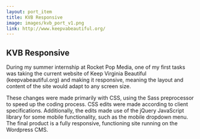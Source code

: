 ```yaml
---
layout: port_item
title: KVB Responsive
image: images/kvb_port_v1.png
link: http://www.keepvabeautiful.org/
---
```


## KVB Responsive

During my summer internship at Rocket Pop Media, one of my first tasks was taking the current website of Keep Virginia Beautiful (keepvabeautiful.org) and making it responsive, meaning the layout and content of the site would adapt to any screen size. 

These changes were made primarily with CSS, using the Sass preprocessor to speed up the coding process. CSS edits were made according to client specifications. Additionally, the edits made use of the jQuery JavaScript library for some mobile functionality, such as the mobile dropdown menu. The final product is a fully responsive, functioning site running on the Wordpress CMS. 